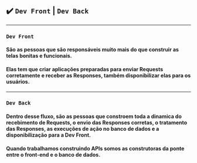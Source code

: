 ## ✔️ `Dev Front` | `Dev Back`
___  
### `Dev Front`
#### São as pessoas que são responsáveis muito mais do que construir as telas bonitas e funcionais.
#### Elas tem que criar aplicações preparadas para enviar Requests corretamente e receber as Responses, também disponibilizar elas para os usuários.
___  
### `Dev Back`
#### Dentro desse fluxo, são as pessoas que constroem toda a dinamica do recebimento de Requests, o envio das Responses corretas, o tratamento das Responses, as execuções de ação no banco de dados e a disponibilização para a Dev Front.
#### Quando trabalhamos construindo APIs somos as construtoras da ponte entre o front-end e o banco de dados.
